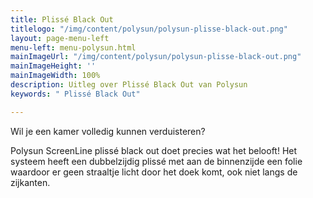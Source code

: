 ```yaml
---
title: Plissé Black Out
titlelogo: "/img/content/polysun/polysun-plisse-black-out.png"
layout: page-menu-left
menu-left: menu-polysun.html
mainImageUrl: "/img/content/polysun/polysun-plisse-black-out.png"
mainImageHeight: ''
mainImageWidth: 100%
description: Uitleg over Plissé Black Out van Polysun
keywords: " Plissé Black Out"

---
```


Wil je een kamer volledig kunnen verduisteren?

Polysun ScreenLine plissé black out doet precies wat het belooft! Het systeem heeft een dubbelzijdig plissé met aan de binnenzijde een folie waardoor er geen straaltje licht door het doek komt, ook niet langs de zijkanten.